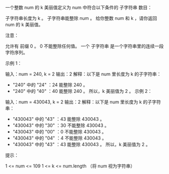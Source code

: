 一个整数 num 的 k 美丽值定义为 num 中符合以下条件的 子字符串 数目：

子字符串长度为 k 。
子字符串能整除 num 。
给你整数 num 和 k ，请你返回 num 的 k 美丽值。

注意：

允许有 前缀 0 。
0 不能整除任何值。
一个 子字符串 是一个字符串里的连续一段字符序列。

示例 1：

输入：num = 240, k = 2
输出：2
解释：以下是 num 里长度为 k 的子字符串：

- "240" 中的 "24" ：24 能整除 240 。
- "240" 中的 "40" ：40 能整除 240 。
  所以，k 美丽值为 2 。
  示例 2：

输入：num = 430043, k = 2
输出：2
解释：以下是 num 里长度为 k 的子字符串：

- "430043" 中的 "43" ：43 能整除 430043 。
- "430043" 中的 "30" ：30 不能整除 430043 。
- "430043" 中的 "00" ：0 不能整除 430043 。
- "430043" 中的 "04" ：4 不能整除 430043 。
- "430043" 中的 "43" ：43 能整除 430043 。
  所以，k 美丽值为 2 。

提示：

1 <= num <= 109
1 <= k <= num.length （将 num 视为字符串）
